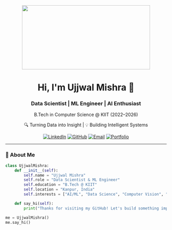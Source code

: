 <div align="center">
  <img src="https://media.giphy.com/media/f3iwJFOVOwuy7K6FFw/giphy.gif" width="400" height="200"/>
  <h1>Hi, I'm Ujjwal Mishra 👋</h1>
  <h3>Data Scientist | ML Engineer | AI Enthusiast</h3>
  <p>B.Tech in Computer Science @ KIIT (2022–2026)</p>
  <p>🔍 Turning Data into Insight | 💡 Building Intelligent Systems</p>

  [![LinkedIn](https://img.shields.io/badge/-LinkedIn-0077B5?style=for-the-badge&logo=linkedin&logoColor=white)](https://linkedin.com/in/ujjwal-mishra-2a1b6522b)
  [![GitHub](https://img.shields.io/badge/-GitHub-181717?style=for-the-badge&logo=github&logoColor=white)](https://github.com/ujjwalmisra)
  [![Email](https://img.shields.io/badge/Email-D14836?style=for-the-badge&logo=gmail&logoColor=white)](mailto:ujjwalmishra1777@gmail.com)
  [![Portfolio](https://img.shields.io/badge/Portfolio-000000?style=for-the-badge&logo=notion&logoColor=white)](https://ujjwal-website.netlify.app)
</div>

---

### 🧠 About Me
```python
class UjjwalMishra:
    def __init__(self):
        self.name = "Ujjwal Mishra"
        self.role = "Data Scientist & ML Engineer"
        self.education = "B.Tech @ KIIT"
        self.location = "Kanpur, India"
        self.interests = ["AI/ML", "Data Science", "Computer Vision", "NLP"]

    def say_hi(self):
        print("Thanks for visiting my GitHub! Let's build something impactful together 🚀")

me = UjjwalMishra()
me.say_hi()

